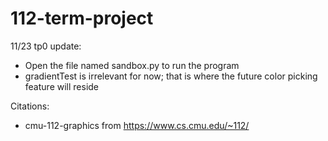 # 112-term-project
11/23 tp0 update:
- Open the file named sandbox.py to run the program
- gradientTest is irrelevant for now; that is where the future color picking feature will reside

Citations:
- cmu-112-graphics from https://www.cs.cmu.edu/~112/